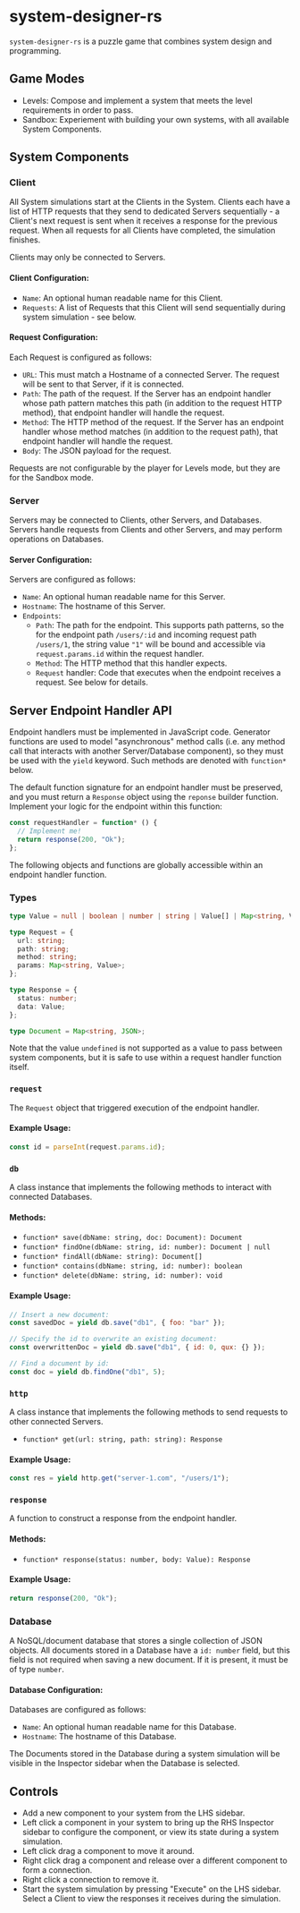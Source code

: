 # system-designer-rs

`system-designer-rs` is a puzzle game that combines system design and programming.

## Game Modes

- Levels: Compose and implement a system that meets the level requirements in order to pass.
- Sandbox: Experiement with building your own systems, with all available System Components.

## System Components

### Client

All System simulations start at the Clients in the System. Clients each have a list of HTTP requests that they send to dedicated Servers sequentially - a Client's next request is sent when it receives a response for the previous request. When all requests for all Clients have completed, the simulation finishes.

Clients may only be connected to Servers.

#### Client Configuration:

- `Name`: An optional human readable name for this Client.
- `Requests`: A list of Requests that this Client will send sequentially during system simulation - see below.

#### Request Configuration:

Each Request is configured as follows:

- `URL`: This must match a Hostname of a connected Server. The request will be sent to that Server, if it is connected.
- `Path`: The path of the request. If the Server has an endpoint handler whose path pattern matches this path (in addition to the request HTTP method), that endpoint handler will handle the request.
- `Method`: The HTTP method of the request. If the Server has an endpoint handler whose method matches (in addition to the request path), that endpoint handler will handle the request.
- `Body`: The JSON payload for the request.

Requests are not configurable by the player for Levels mode, but they are for the Sandbox mode.

### Server

Servers may be connected to Clients, other Servers, and Databases. Servers handle requests from Clients and other Servers, and may perform operations on Databases.

#### Server Configuration:

Servers are configured as follows:

- `Name`: An optional human readable name for this Server.
- `Hostname`: The hostname of this Server.
- `Endpoints`:
  - `Path`: The path for the endpoint. This supports path patterns, so the for the endpoint path `/users/:id` and incoming request path `/users/1`, the string value `"1"` will be bound and accessible via `request.params.id` within the request handler.
  - `Method`: The HTTP method that this handler expects.
  - `Request` handler: Code that executes when the endpoint receives a request. See below for details.

## Server Endpoint Handler API

Endpoint handlers must be implemented in JavaScript code. Generator functions are used to model "asynchronous" method calls (i.e. any method call that interacts with another Server/Database component), so they must be used with the `yield` keyword. Such methods are denoted with `function*` below.

The default function signature for an endpoint handler must be preserved, and you must return a `Response` object using the `reponse` builder function. Implement your logic for the endpoint within this function:

```javascript
const requestHandler = function* () {
  // Implement me!
  return response(200, "Ok");
};
```

The following objects and functions are globally accessible within an endpoint handler function.

### Types

```typescript
type Value = null | boolean | number | string | Value[] | Map<string, Value>;

type Request = {
  url: string;
  path: string;
  method: string;
  params: Map<string, Value>;
};

type Response = {
  status: number;
  data: Value;
};

type Document = Map<string, JSON>;
```

Note that the value `undefined` is not supported as a value to pass between system components, but it is safe to use within a request handler function itself.

### `request`

The `Request` object that triggered execution of the endpoint handler.

#### Example Usage:

```javascript
const id = parseInt(request.params.id);
```

### `db`

A class instance that implements the following methods to interact with connected Databases.

#### Methods:

- `function* save(dbName: string, doc: Document): Document`
- `function* findOne(dbName: string, id: number): Document | null`
- `function* findAll(dbName: string): Document[]`
- `function* contains(dbName: string, id: number): boolean`
- `function* delete(dbName: string, id: number): void`

#### Example Usage:

```javascript
// Insert a new document:
const savedDoc = yield db.save("db1", { foo: "bar" });

// Specify the id to overwrite an existing document:
const overwrittenDoc = yield db.save("db1", { id: 0, qux: {} });

// Find a document by id:
const doc = yield db.findOne("db1", 5);
```

### `http`

A class instance that implements the following methods to send requests to other connected Servers.

- `function* get(url: string, path: string): Response`

#### Example Usage:

```javascript
const res = yield http.get("server-1.com", "/users/1");
```

### `response`

A function to construct a response from the endpoint handler.

#### Methods:

- `function* response(status: number, body: Value): Response`

#### Example Usage:

```javascript
return response(200, "Ok");
```

### Database

A NoSQL/document database that stores a single collection of JSON objects. All documents stored in a Database have a `id: number` field, but this field is not required when saving a new document. If it is present, it must be of type `number`.

#### Database Configuration:

Databases are configured as follows:

- `Name`: An optional human readable name for this Database.
- `Hostname`: The hostname of this Database.

The Documents stored in the Database during a system simulation will be visible in the Inspector sidebar when the Database is selected.

## Controls

- Add a new component to your system from the LHS sidebar.
- Left click a component in your system to bring up the RHS Inspector sidebar to configure the component, or view its state during a system simulation.
- Left click drag a component to move it around.
- Right click drag a component and release over a different component to form a connection.
- Right click a connection to remove it.
- Start the system simulation by pressing "Execute" on the LHS sidebar. Select a Client to view the responses it receives during the simulation.
